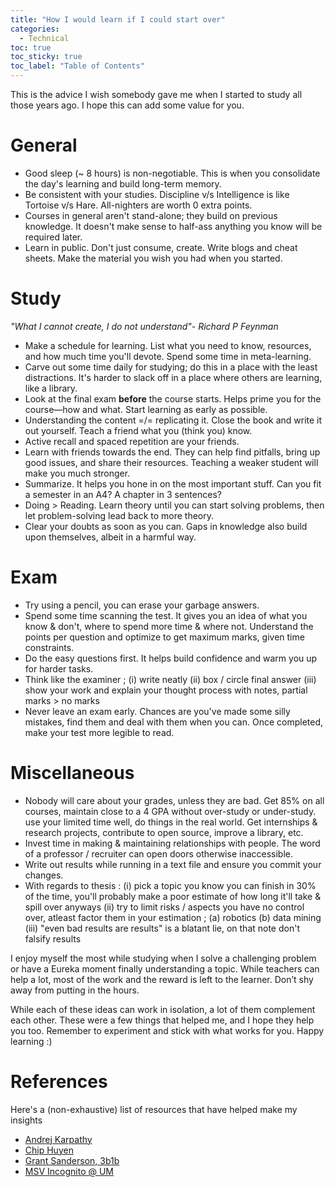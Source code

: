 ```yaml
---
title: "How I would learn if I could start over"
categories:
  - Technical
toc: true
toc_sticky: true 
toc_label: "Table of Contents"
---
```


This is the advice I wish somebody gave me when I started to study all those years ago. I hope this can add some value for you.  

# General 
- Good sleep (~ 8 hours) is non-negotiable. This is when you consolidate the day's learning and build long-term memory.
- Be consistent with your studies. Discipline v/s Intelligence is like Tortoise v/s Hare. All-nighters are worth 0 extra points.
- Courses in general aren't stand-alone; they build on previous knowledge. It doesn't make sense to half-ass anything you know will be required later.
- Learn in public. Don't just consume, create. Write blogs and cheat sheets. Make the material you wish you had when you started.


# Study 
*"What I cannot create, I do not understand"- Richard P Feynman*
- Make a schedule for learning. List what you need to know, resources, and how much time you'll devote. Spend some time in meta-learning.
- Carve out some time daily for studying; do this in a place with the least distractions. It's harder to slack off in a place where others are learning, like a library. 
- Look at the final exam **before** the course starts. Helps prime you for the course—how and what. Start learning as early as possible.
- Understanding the content =/= replicating it. Close the book and write it out yourself. Teach a friend what you (think you) know.
- Active recall and spaced repetition are your friends.
- Learn with friends towards the end. They can help find pitfalls, bring up good issues, and share their resources. Teaching a weaker student will make you much stronger.
- Summarize. It helps you hone in on the most important stuff. Can you fit a semester in an A4? A chapter in 3 sentences?
- Doing > Reading. Learn theory until you can start solving problems, then let problem-solving lead back to more theory.
- Clear your doubts as soon as you can. Gaps in knowledge also build upon themselves, albeit in a harmful way.

# Exam 
- Try using a pencil, you can erase your garbage answers. 
- Spend some time scanning the test. It gives you an idea of what you know & don't, where to spend more time & where not. Understand the points per question and optimize to get maximum marks, given time constraints. 
- Do the easy questions first. It helps build confidence and warm you up for harder tasks.
- Think like the examiner ; (i) write neatly (ii) box / circle final answer (iii) show your work and explain your thought process with notes, partial marks > no marks 
- Never leave an exam early. Chances are you've made some silly mistakes, find them and deal with them when you can. Once completed, make your test more legible to read.  

# Miscellaneous 
- Nobody will care about your grades, unless they are bad. Get 85% on all courses, maintain close to a 4 GPA without over-study or under-study. use your limited time well, do things in the real world. Get internships & research projects, contribute to open source, improve a library, etc. 
- Invest time in making & maintaining relationships with people. The word of a professor / recruiter can open doors otherwise inaccessible. 
- Write out results while running in a text file and ensure you commit your changes. 
- With regards to thesis : (i) pick a topic you know you can finish in 30% of the time, you'll probably make a poor estimate of how long it'll take & spill over anyways (ii) try to limit risks / aspects you have no control over, atleast factor them in your estimation ; (a) robotics (b) data mining (iii) "even bad results are results" is a blatant lie, on that note don't falsify results  

I enjoy myself the most while studying when I solve a challenging problem or have a Eureka moment finally understanding a topic. While teachers can help a lot, most of the work and the reward is left to the learner. Don’t shy away from putting in the hours.

While each of these ideas can work in isolation, a lot of them complement each other. These were a few things that helped me, and I hope they help you too. Remember to experiment and stick with what works for you. Happy learning :)

# References 

Here's a (non-exhaustive) list of resources that have helped make my insights 
- [Andrej Karpathy](https://cs.stanford.edu/people/karpathy/advice.html)
- [Chip Huyen](https://huyenchip.com/2018/10/08/career-advice-recent-cs-graduates.html)
- [Grant Sanderson, 3b1b](https://youtu.be/W3I3kAg2J7w?si=IwD3LSyds_M3B7-l)
- [MSV Incognito @ UM](https://msvincognito.github.io/survivingdke/)
